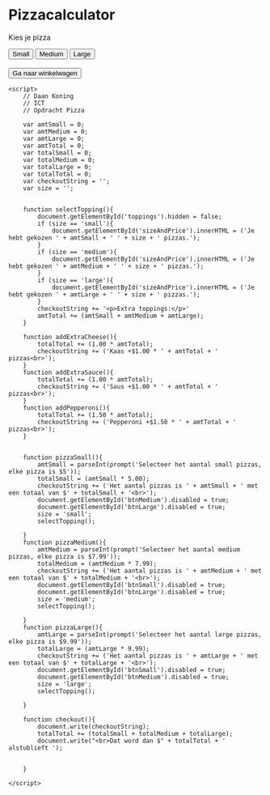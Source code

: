 # Pizzacalculator<!DOCTYPE html>
<html>
<head>
	<title>Opdracht pizza Calculator</title>
</head>
<body>
	<p>Kies je pizza</p>
	<button id='btnSmall' onclick='pizzaSmall()'>Small</button>
	<button id='btnMedium' onclick='pizzaMedium()'>Medium</button>
	<button id='btnLarge' onclick='pizzaLarge()'>Large</button>
	<br>
	<content id='toppings' hidden='true'>
		<content id='sizeAndPrice'></content>
		<br>
		<p>Wil je extra toppings?</p>
		<button id='btnExtraCheese' onclick='addExtraCheese()'>Voeg extra kaas toe</button><p>+1 dollar naar het totaal</p><br>
		<button id='btnExtraSauce' onclick='addExtraSauce()'>Voeg extra tomaten saus toe</button><p>+1 dollar naar het totaal</p><br>
		<button id='btnPepperoni' onclick='addPepperoni()'>Voeg pepperoni toe</button><p>+1.50 dollar naar het totaal</p><br>
	</content>
	<br> 
	<button onclick='checkout()'>Ga naar winkelwagen</button>
	<br>
	<content id='checkoutInfo'></content>

	<script>
		// Daan Koning
		// ICT 
		// Opdracht Pizza
		
		var amtSmall = 0;
		var amtMedium = 0;
		var amtLarge = 0;
		var amtTotal = 0;
		var totalSmall = 0;
		var totalMedium = 0;
		var totalLarge = 0;
		var totalTotal = 0;
		var checkoutString = '';
		var size = ''; 

	
		function selectTopping(){
			document.getElementById('toppings').hidden = false;
			if (size == 'small'){
				document.getElementById('sizeAndPrice').innerHTML = ('Je hebt gekozen ' + amtSmall + ' ' + size + ' pizzas.');
			}
			if (size == 'medium'){
				document.getElementById('sizeAndPrice').innerHTML = ('Je hebt gekozen ' + amtMedium + ' ' + size + ' pizzas.');
			}
			if (size == 'large'){
				document.getElementById('sizeAndPrice').innerHTML = ('Je hebt gekozen ' + amtLarge + ' ' + size + ' pizzas.');
			}
			checkoutString += '<p>Extra toppings:</p>'
			amtTotal += (amtSmall + amtMedium + amtLarge);
		}

		function addExtraCheese(){
			totalTotal += (1.00 * amtTotal);
			checkoutString += ('Kaas +$1.00 * ' + amtTotal + ' pizzas<br>');
		}
		function addExtraSauce(){
			totalTotal += (1.00 * amtTotal);
			checkoutString += ('Saus +$1.00 * ' + amtTotal + ' pizzas<br>');
		}
		function addPepperoni(){
			totalTotal += (1.50 * amtTotal);
			checkoutString += ('Pepperoni +$1.50 * ' + amtTotal + ' pizzas<br>');
		}
		

		function pizzaSmall(){
			amtSmall = parseInt(prompt('Selecteer het aantal small pizzas, elke pizza is $5'));
			totalSmall = (amtSmall * 5.00);
			checkoutString += ('Het aantal pizzas is ' + amtSmall + ' met een totaal van $' + totalSmall + '<br>');
			document.getElementById('btnMedium').disabled = true;
			document.getElementById('btnLarge').disabled = true;
			size = 'small';
			selectTopping();

		}
		function pizzaMedium(){
			amtMedium = parseInt(prompt('Selecteer het aantal medium pizzas, elke pizza is $7.99'));
			totalMedium = (amtMedium * 7.99);
			checkoutString += ('Het aantal pizzas is ' + amtMedium + ' met een totaal van $' + totalMedium + '<br>');
			document.getElementById('btnSmall').disabled = true;
			document.getElementById('btnLarge').disabled = true;
			size = 'medium';
			selectTopping();

		}
		function pizzaLarge(){
			amtLarge = parseInt(prompt('Selecteer het aantal large pizzas, elke pizza is $9.99'));
			totalLarge = (amtLarge * 9.99);
			checkoutString += ('Het aantal pizzas is ' + amtLarge + ' met een totaal van $' + totalLarge + '<br>');
			document.getElementById('btnSmall').disabled = true;
			document.getElementById('btnMedium').disabled = true;
			size = 'large';
			selectTopping();

		}

		function checkout(){
			document.write(checkoutString);
			totalTotal += (totalSmall + totalMedium + totalLarge);
			document.write("<br>Dat word dan $" + totalTotal + ' alstublieft ');
			
			
		}

	</script>
</body>
</html>
